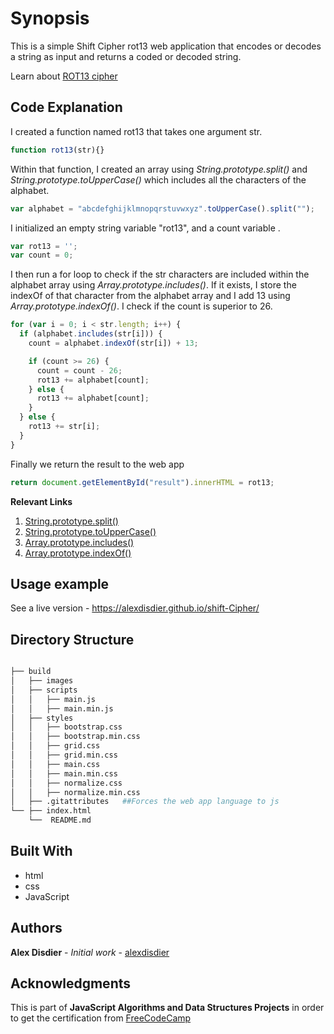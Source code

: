 # Synopsis

This is a simple Shift Cipher rot13 web application that encodes or decodes a string as input and returns a coded or decoded string.

Learn about [ROT13 cipher](https://en.wikipedia.org/wiki/ROT13)

## Code Explanation
I created a function named rot13 that takes one argument str.
```javascript
function rot13(str){}
```
Within that function, I created an array using *String.prototype.split()* and *String.prototype.toUpperCase()* which includes all the characters of the alphabet.
```javascript
var alphabet = "abcdefghijklmnopqrstuvwxyz".toUpperCase().split("");
```
I initialized an empty string variable "rot13", and a count variable .
```javascript
var rot13 = '';
var count = 0;
```
I then run a for loop to check if the str characters are included within the alphabet array using *Array.prototype.includes()*.
If it exists, I store the indexOf of that character from the alphabet array and I add 13 using *Array.prototype.indexOf()*.
I check if the count is superior to 26.
```javascript
for (var i = 0; i < str.length; i++) {
  if (alphabet.includes(str[i])) {
    count = alphabet.indexOf(str[i]) + 13;

    if (count >= 26) {
      count = count - 26;
      rot13 += alphabet[count];
    } else {
      rot13 += alphabet[count];
    }
  } else {
    rot13 += str[i];
  }
}
```
Finally we return the result to the web app
```javascript
return document.getElementById("result").innerHTML = rot13;
```

**Relevant Links**
1. [String.prototype.split()](https://developer.mozilla.org/en-US/docs/Web/JavaScript/Reference/Global_Objects/String/split)
2. [String.prototype.toUpperCase()](https://developer.mozilla.org/en-US/docs/Web/JavaScript/Reference/Global_Objects/String/toUpperCase)
3. [Array.prototype.includes()](https://developer.mozilla.org/en-US/docs/Web/JavaScript/Reference/Global_Objects/Array/includes)
4. [Array.prototype.indexOf()](https://developer.mozilla.org/en-US/docs/Web/JavaScript/Reference/Global_Objects/Array/indexOf)

## Usage example

See a live version - https://alexdisdier.github.io/shift-Cipher/

## Directory Structure

```bash

├── build
│   ├── images
│   ├── scripts
│   │   ├── main.js
│   │   ├── main.min.js
│   ├── styles
│   │   ├── bootstrap.css
│   │   ├── bootstrap.min.css
│   │   ├── grid.css
│   │   ├── grid.min.css
│   │   ├── main.css
│   │   ├── main.min.css
│   │   ├── normalize.css
│   │   ├── normalize.min.css
│   ├── .gitattributes   ##Forces the web app language to js
└── ├── index.html
    └──  README.md
```

## Built With

* html
* css
* JavaScript

## Authors

**Alex Disdier** - *Initial work* - [alexdisdier](https://github.com/alexdisdier)

## Acknowledgments

This is part of **JavaScript Algorithms and Data Structures Projects** in order to get the certification from [FreeCodeCamp](https://learn.freecodecamp.org/javascript-algorithms-and-data-structures/javascript-algorithms-and-data-structures-projects/caesars-cipher)
